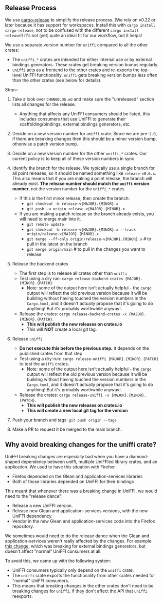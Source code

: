 
## Release Process

We use [cargo-release](https://crates.io/crates/cargo-release) to simplify the release process.
(We rely on v0.22 or later because it has support for workspaces. Install this with
`cargo install cargo-release`, not to be confused with the different `cargo install release`!)
It's not (yet) quite an ideal fit for our workflow, but it helps!

We use a separate version number for `uniffi` compared to all the other crates:

  - The `uniffi_*` crates are intended for either internal use or by external bindings generators.
    These crates get breaking version bumps regularly.
  - `uniffi` acts as a frontend to the other crates and re-exports the top-level UniFFI
    functionality.  `uniffi` gets breaking version bumps less often than the other crates (see below
    for details).

Steps:

1. Take a look over `CHANGELOG.md` and make sure the "unreleased" section lists all changes for
   the release.
   * Anything that affects any UniFFI consumers should be listed, this includes consumers that
     use UniFFI to generate their scaffolding/bindings, external bindings generators, etc.

1. Decide on a new version number for `uniffi` crate.  Since we are pre-`1.0`, if there are breaking
   changes then this should be a minor version bump, otherwise a patch version bump.

1. Decide on a new version number for the other `uniffi_*` crates.  Our current
   policy is to keep all of these version numbers in sync.

1. Identify the branch for the release. We typically use a single branch for all point releases,
   so it should be named something like `release-v0.6.x`. This also means that if you are making a point release, the branch
   will already exist. **The release number should match the `uniffi` version number**, not the
   version number for the `uniffi_*` crates.

   * If this is the first minor release, then create the branch:
      * `git checkout -b release-v{MAJOR}.{MINOR}.x`
      * `git push -u origin release-v{MAJOR}.{MINOR}.x`
   * If you are making a patch release so the branch already exists, you will need to
     merge main into it.
      * `git remote update`
      * `git checkout -b release-v{MAJOR}.{MINOR}.x --track origin/release-v{MAJOR}.{MINOR}.x`
      * `git merge --ff-only origin/release-v{MAJOR}.{MINOR}.x` # to pull in the latest on the branch
      * `git merge origin/main` # to pull in the changes you want to release

1. Release the backend crates
   * The first step is to release all crates other than `uniffi`
   * Test using a dry run: `cargo release-backend-crates {MAJOR}.{MINOR}.{PATCH}`
       * Note: some of the output here isn't actually helpful - the `cargo` output will reflect the old
         previous version because it will be building without having touched the version numbers in the
         `Cargo.toml`, and it doesn't actually propose that it's going to do anything! But it's probably
         worthwhile anyway!.
   * Release the crates: `cargo release-backend-crates -x {MAJOR}.{MINOR}.{PATCH}`.
       * **This will publish the new releases on crates.io**
       * This will **NOT** create a local git tag.

1. Release `uniffi`
   * **Do not execute this before the previous step.**  It depends on the published crates from that step
   * Test using a dry-run: `cargo release-uniffi {MAJOR}.{MINOR}.{PATCH}` to test the `uniffi` crates.
       * Note: some of the output here isn't actually helpful - the `cargo` output will reflect the old
         previous version because it will be building without having touched the version numbers in the
         `Cargo.toml`, and it doesn't actually propose that it's going to do anything! But it's probably
         worthwhile anyway!.
   * Release the crates: `cargo release-uniffi -x {MAJOR}.{MINOR}.{PATCH}`.
       * **This will publish the new releases on crates.io**
       * **This will create a new local git tag for the version**

1. Push your branch and tags: `git push origin --tags`
1. Make a PR to request it be merged to the main branch.

## Why avoid breaking changes for the uniffi crate?

UniFFI breaking changes are especially bad when you have a diamond-shaped dependency between uniffi,
multiple UniFFIed library crates, and an application.  We used to have this situation with Firefox:

- Firefox depended on the Glean and application-services libraries
- Both of those libraries depended on UniFFI for their bindings

This meant that whenever there was a breaking change in UniFFI, we would need to the "release
dance":
 - Release a new UniFFI version.
 - Release new Glean and application-services versions, with the new UniFFI dependency.
 - Vendor in the new Glean and application-services code into the Firefox repository.

We sometimes would need to do the release dance when the Glean and application-services weren't
really affected by the changes.  For example [this change](
https://github.com/mozilla/uniffi-rs/commit/0bf18394a49856ce0705a7eae3cb1c0127d6ffb9), which was
breaking for external bindings generators, but doesn't affect "normal" UniFFI consumers at all.

To avoid this, we came up with the following system:
 - UniFFI consumers typically only depend on the `uniffi` crate.
 - The `uniffi` crate exports the functionality from other crates needed for "normal" UniFFI
   consumers.
 - This means that breaking changes in the other crates don't need to be breaking changes for
   `uniffi`, if they don't affect the API  that `uniffi` reexports.
